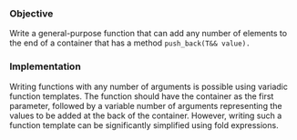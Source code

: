 ### Objective

Write a general-purpose function that can add any number of elements to the end of a container that has a method `push_back(T&& value).`

### Implementation

Writing functions with any number of arguments is possible using variadic function templates. The function should have the container as the first parameter, followed by a variable number of arguments representing the values to be added at the back of the container. However, writing such a function template can be significantly simplified using fold expressions.
